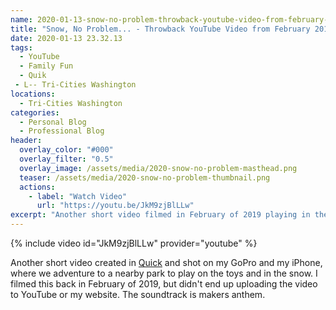 ```yaml
---
name: 2020-01-13-snow-no-problem-throwback-youtube-video-from-february-2019.md
title: "Snow, No Problem... - Throwback YouTube Video from February 2019"
date: 2020-01-13 23.32.13
tags:
  - YouTube
  - Family Fun
  - Quik
 - L-- Tri-Cities Washington
locations: 
  - Tri-Cities Washington
categories:
  - Personal Blog
  - Professional Blog
header:
  overlay_color: "#000"
  overlay_filter: "0.5"
  overlay_image: /assets/media/2020-snow-no-problem-masthead.png
  teaser: /assets/media/2020-snow-no-problem-thumbnail.png
  actions:
    - label: "Watch Video"
      url: "https://youtu.be/JkM9zjBlLLw"
excerpt: "Another short video filmed in February of 2019 playing in the snow."
---
```


{% include video id="JkM9zjBlLLw" provider="youtube" %}

Another short video created in [Quick](https://apps.apple.com/us/app/quik-gopro-video-editor/id694164275) and shot on my GoPro and my iPhone, where we adventure to a nearby park to play on the toys and in the snow. I filmed this back in February of 2019, but didn't end up uploading the video to YouTube or my website. The soundtrack is makers anthem.